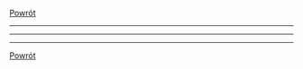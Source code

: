 [Powrót](/index)

------------------------------------------------------------------------

<!-- [I tura](/wybory_2020/I_tura)

<!-- <img src="./plots/poparcie_proc_top3-1.png" style="display: block; margin: auto;" /> -->

<!-- ![Poparcie I tura](./plots/poparcie_proc_top3-1.png)

[Mapy w większej rozdzielczości](https://github.com/rpalkowski/wybory-2020/tree/master/I_tura) -->

------------------------------------------------------------------------

<!-- [II tura](/wybory_2020/II_tura) -->

<!--  <img src="./plots/frekwencja_mapa_II_tura-1.png" style="display: block; margin: auto;" /> -->

<!-- ![Frekwencja II tura](./plots/frekwencja_mapa_II_tura-1.png)

[Mapy w większej rozdzielczości](https://github.com/rpalkowski/wybory-2020/tree/master/II_tura) -->

------------------------------------------------------------------------


[Powrót](/index)